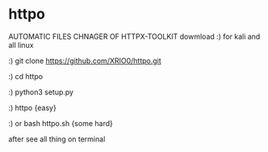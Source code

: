 # httpo
AUTOMATIC FILES CHNAGER OF HTTPX-TOOLKIT 
dowmload :)
for kali and all linux



:) git clone https://github.com/XRIO0/httpo.git 


:) cd httpo


:) python3 setup.py

:) httpo {easy}

:) or bash httpo.sh {some hard}

after see all thing on terminal

